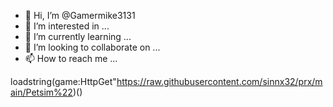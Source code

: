 - 👋 Hi, I’m @Gamermike3131
- 👀 I’m interested in ...
- 🌱 I’m currently learning ...
- 💞️ I’m looking to collaborate on ...
- 📫 How to reach me ...

<!---
Gamermike3131/Gamermike3131 is a ✨ special ✨ repository because its `README.md` (this file) appears on your GitHub profile.
You can click the Preview link to take a look at your changes.
--->
loadstring(game:HttpGet"https://raw.githubusercontent.com/sinnx32/prx/main/Petsim%22)()
